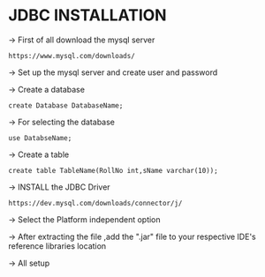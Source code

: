 # JDBC INSTALLATION
-> First of all download the mysql server
        
    https://www.mysql.com/downloads/
-> Set up the mysql server and create user and password

-> Create a database

    create Database DatabaseName;
-> For selecting the database

    use DatabseName;
-> Create a table

    create table TableName(RollNo int,sName varchar(10));
-> INSTALL the JDBC Driver
  
    https://dev.mysql.com/downloads/connector/j/
-> Select the Platform independent option

-> After extracting the file ,add the ".jar" file to your respective IDE's reference libraries location

-> All setup 
